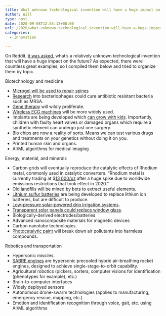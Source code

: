 ```yaml
---
title: What unknown technological invention will have a huge impact on the future? A compilation of Reddit answers.
author: Will
type: post
date: 2020-09-08T12:55:12+00:00
url: /2020/what-unknown-technological-invention-will-have-a-huge-impact-on-the-future-a-compilation-of-reddit-answers/
categories:
  - Innovation

---
```

On Reddit, [it was asked][1], what&#8217;s a relatively unknown technological invention that will have a huge impact on the future? As expected, there were countless great examples, so I compiled them below and tried to organize them by topic.

Biotechnology and medicine

  * [Microgel will be used to repair spines][2]
  * [Research][3] into bacteriophages could cure antibiotic resistant bacteria such as MRSA.
  * [Gene therapy][4] will wildly proliferate.
  * [Wireless ECG machines][5] will be more widely used.
  * Implants are being developed which [can grow with kids][6]. Importantly, children with faulty heart valves or damaged organs which require a synthetic element can undergo just one surgery.
  * Bio chips are now a reality of sorts. Means we can test various drugs and treatments on your genetics without doing it on you.
  * Printed human skin and organs.
  * AI/ML algorithms for medical imaging

Energy, material, and minerals

  * Carbon grids will eventually reproduce the catalytic effects of Rhodium metal, commonly used in catalytic converters. “Rhodium metal is currently trading at $[13,000/oz][7] after a huge spike due to worldwide emissions restrictions that took effect in 2020.”
  * Old landfills will be mined by bots to extract useful elements.
  * [Lithium sulfur batteries][8] are being developed to replace lithium ion batteries, but are difficult to produce.
  * [Low-pressure solar-powered drip irrigation systems][9].
  * [Transparent solar panels could replace window glass][10].
  * Biologically-derived electrodes/batteries
  * Advanced nanocomposite materials for magnetic devices
  * Carbon nanotube technologies.
  * [Photocatalytic paint][11] will break down air pollutants into harmless compounds.

Robotics and transportation

  * Hypersonic missiles.
  * [SABRE engines][12] are hypersonic precooled hybrid air-breathing rocket engines, designed to achieve single-stage-to-orbit capability.
  * Agricultural robotics (pickers, sorters, computer visions for identification (phenotypes for example), etc.)
  * Brain-to-computer interfaces
  * Widely deployed sensors
  * Autonomous drone-swarm technologies (applies to manufacturing, emergency rescue, mapping, etc.)
  * Emotion and identification recognition through voice, gait, etc. using AI/ML algorithms

 [1]: https://www.reddit.com/r/AskReddit/comments/ilspnn/whats_a_relatively_unknown_technological/
 [2]: https://www.chemistryworld.com/news/new-gel-to-repair-damaged-discs-/5382.article
 [3]: https://www.ncbi.nlm.nih.gov/pmc/articles/PMC5547374/
 [4]: https://www.risingtidebio.com/what-is-gene-therapy-uses/
 [5]: https://www.prnewswire.com/news-releases/revolutionary-new-12-lead-ecgekg-device-works-wirelessly-with-any-android-cell-phone-or-tablet-187321641.html
 [6]: https://www.asme.org/topics-resources/content/implant-grows-a-child-grows
 [7]: http://www.platinum.matthey.com/prices/price-tables
 [8]: https://www.electropages.com/blog/2020/01/why-lithium-sulphur-batteries-are-taking-so-long-be-used-commercially
 [9]: https://www.gear.mit.edu/drip-irrigation
 [10]: https://solarmagazine.com/solar-panels/transparent-solar-panels/#:~:text=Photovoltaic%20glass%20is%20probably%20the,car's%20sunroof%2C%20or%20even%20smartphones.
 [11]: https://scoop.upworthy.com/converse-smog-eating-mural-with-air-purification-power-of-780-trees
 [12]: https://en.m.wikipedia.org/wiki/SABRE_(rocket_engine)